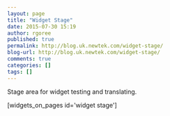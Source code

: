 ```yaml
---
layout: page
title: "Widget Stage"
date: 2015-07-30 15:19
author: rgoree
published: true
permalink: http://blog.uk.newtek.com/widget-stage/
blog-url: http://blog.uk.newtek.com/widget-stage/
comments: true
categories: []
tags: []
---
```

Stage area for widget testing and translating.

[widgets_on_pages id='widget stage']
